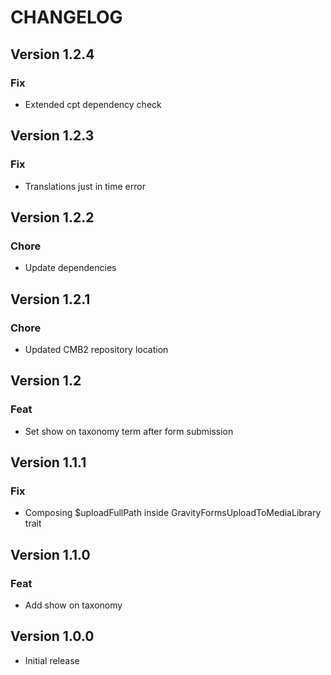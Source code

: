 # CHANGELOG

## Version 1.2.4

### Fix

- Extended cpt dependency check

## Version 1.2.3

### Fix

- Translations just in time error

## Version 1.2.2

### Chore

- Update dependencies

## Version 1.2.1

### Chore

- Updated CMB2 repository location

## Version 1.2

### Feat

- Set show on taxonomy term after form submission

## Version 1.1.1

### Fix

- Composing $uploadFullPath inside GravityFormsUploadToMediaLibrary trait

## Version 1.1.0

### Feat

- Add show on taxonomy

## Version 1.0.0

- Initial release
